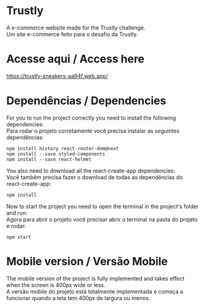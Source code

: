 # Trustly
A e-commerce website made for the Trustly challenge.
<br/>
Um site e-commerce feito para o desafio da Trustly.

# Acesse aqui / Access here
https://trustly-sneakers-aa94f.web.app/

# Dependências / Dependencies

For you to run the project correctly you need to install the following dependencies:
<br/>
Para rodar o projeto corretamente você precisa instalar as seguintes dependências:

```
npm install history react-router-dom@next
npm install --save styled-components
npm install --save react-helmet
```

You also need to download all the react-create-app dependencies:
<br/>
Você também precisa fazer o download de todas as dependências do react-create-app:

```
npm install
```

Now to start the project you need to open the terminal in the project's folder and run:
<br/>
Agora para abrir o projeto você precisar abrir o terminal na pasta do projeto e rodar:

```
npm start
```

# Mobile version / Versão Mobile

The mobile version of the project is fully implemented and takes effect when the screen is 400px wide or less.
<br/>
A versão mobile do projeto está totalmente implementada e começa a funcionar quando a tela tem 400px de largura ou menos.


